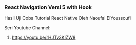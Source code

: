 ### React Navigation Versi 5 with Hook

Hasil Uji Coba Tutorial React Native Oleh Naoufal ElYoussoufi

Seri Youtube Channel:

1. https://youtu.be/rHJTv3KlZW8
